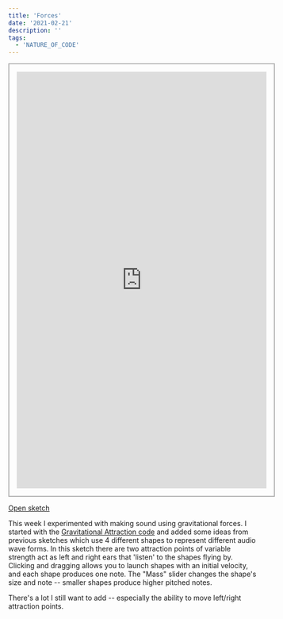 ```yaml
---
title: 'Forces'
date: '2021-02-21'
description: ''
tags:
  - 'NATURE_OF_CODE'
---
```


<iframe style="padding: 15px; border: 2px solid rgba(0,0,0,0.3)" width="100%" height="840" src="https://editor.p5js.org/ejarzo/embed/bq7Kq5EPd"></iframe>

[Open sketch](https://editor.p5js.org/ejarzo/sketches/bq7Kq5EPd)

This week I experimented with making sound using gravitational forces. I started with the [Gravitational Attraction code](https://thecodingtrain.com/learning/nature-of-code/2.5-gravitational-attraction.html) and added some ideas from previous sketches which use 4 different shapes to represent different audio wave forms. In this sketch there are two attraction points of variable strength act as left and right ears that 'listen' to the shapes flying by. Clicking and dragging allows you to launch shapes with an initial velocity, and each shape produces one note. The "Mass" slider changes the shape's size and note -- smaller shapes produce higher pitched notes.

There's a lot I still want to add -- especially the ability to move left/right attraction points.
